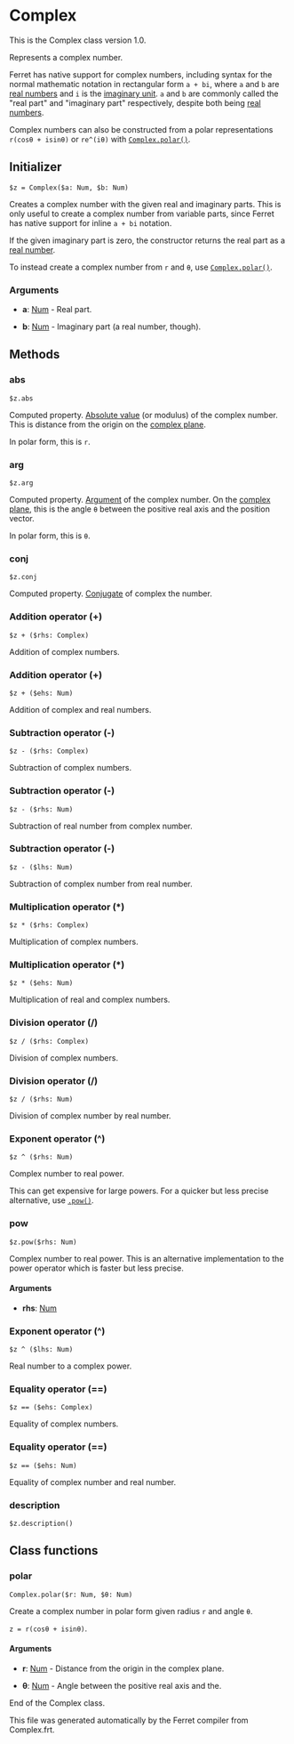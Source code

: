 # Complex

This is the Complex class version 1.0.

Represents a complex number.

Ferret has native support for complex numbers, including syntax for the
normal mathematic notation in rectangular form `a + bi`, where `a` and `b`
are [real numbers](Number.md) and `i` is the
[imaginary unit](https://en.wikipedia.org/wiki/Imaginary_unit).
`a` and `b` are commonly called the "real part" and "imaginary part"
respectively, despite both being [real numbers](Number.md).

Complex numbers can also be constructed from a polar representations
`r(cosθ + isinθ)` or `re^(iθ)` with [`Complex.polar()`](#polar).


## Initializer

```
$z = Complex($a: Num, $b: Num)
```

Creates a complex number with the given real and imaginary parts. This is
only useful to create a complex number from variable parts, since Ferret
has native support for inline `a + bi` notation.

If the given imaginary part is zero, the constructor returns the real part
as a [real number](Number.md).

To instead create a complex number from `r` and `θ`,
use [`Complex.polar()`](#polar).


### Arguments

* __a__: [Num](/doc/std/Number.md) - Real part.

* __b__: [Num](/doc/std/Number.md) - Imaginary part (a real number, though).

## Methods

### abs

```
$z.abs
```

Computed property. [Absolute value](https://en.wikipedia.org/wiki/Absolute_value#Complex_numbers)
(or modulus) of the complex number. This is distance from the origin on the
[complex plane](https://en.wikipedia.org/wiki/Complex_plane).

In polar form, this is `r`.



### arg

```
$z.arg
```

Computed property. [Argument](https://en.wikipedia.org/wiki/Argument_(complex_analysis)) of
the complex number. On the
[complex plane](https://en.wikipedia.org/wiki/Complex_plane), this is the
angle `θ` between the positive real axis and the position vector.

In polar form, this is `θ`.



### conj

```
$z.conj
```

Computed property. [Conjugate](https://en.wikipedia.org/wiki/Complex_conjugate) of complex the
number.



### Addition operator (+)

```
$z + ($rhs: Complex)
```

Addition of complex numbers.





### Addition operator (+)

```
$z + ($ehs: Num)
```

Addition of complex and real numbers.





### Subtraction operator (-)

```
$z - ($rhs: Complex)
```

Subtraction of complex numbers.





### Subtraction operator (-)

```
$z - ($rhs: Num)
```

Subtraction of real number from complex number.





### Subtraction operator (-)

```
$z - ($lhs: Num)
```

Subtraction of complex number from real number.





### Multiplication operator (*)

```
$z * ($rhs: Complex)
```

Multiplication of complex numbers.





### Multiplication operator (*)

```
$z * ($ehs: Num)
```

Multiplication of real and complex numbers.





### Division operator (/)

```
$z / ($rhs: Complex)
```

Division of complex numbers.





### Division operator (/)

```
$z / ($rhs: Num)
```

Division of complex number by real number.





### Exponent operator (^)

```
$z ^ ($rhs: Num)
```

Complex number to real power.

This can get expensive for large powers.
For a quicker but less precise alternative, use [`.pow()`](#pow).





### pow

```
$z.pow($rhs: Num)
```

Complex number to real power. This is an alternative implementation to the
power operator which is faster but less precise.


#### Arguments

* __rhs__: [Num](/doc/std/Number.md)  



### Exponent operator (^)

```
$z ^ ($lhs: Num)
```

Real number to a complex power.





### Equality operator (==)

```
$z == ($ehs: Complex)
```

Equality of complex numbers.





### Equality operator (==)

```
$z == ($ehs: Num)
```

Equality of complex number and real number.





### description

```
$z.description()
```

## Class functions

### polar

```
Complex.polar($r: Num, $θ: Num)
```

Create a complex number in polar form given radius `r` and angle `θ`.

`z = r(cosθ + isinθ)`.


#### Arguments

* __r__: [Num](/doc/std/Number.md) - Distance from the origin in the complex plane.

* __θ__: [Num](/doc/std/Number.md) - Angle between the positive real axis and the.




End of the Complex class.

This file was generated automatically by the Ferret compiler from
Complex.frt.